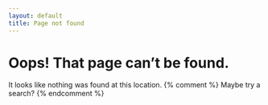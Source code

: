 ```yaml
---
layout: default
title: Page not found
---
```

Oops! That page can’t be found.
=============================== 
It looks like nothing was found at this location.
{% comment %} Maybe try a search? {% endcomment %}
